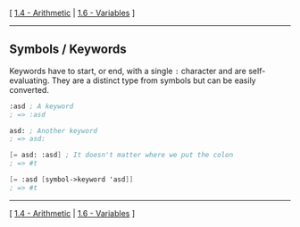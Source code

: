 [
[1.4 - Arithmetic](./1.4-arithmetic.md)
|
[1.6 - Variables](./1.6-variables.md)
]

--------

## Symbols / Keywords
Keywords have to start, or end, with a single `:` character and are self-evaluating. They are a distinct type from symbols but can be easily converted.
```scheme
:asd ; A keyword
; => :asd

asd: ; Another keyword
; => asd:

[= asd: :asd] ; It doesn't matter where we put the colon
; => #t

[= :asd [symbol->keyword 'asd]]
; => #t
```

--------

[
[1.4 - Arithmetic](./1.4-arithmetic.md)
|
[1.6 - Variables](./1.6-variables.md)
]
